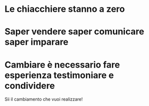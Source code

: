 

# Le chiacchiere stanno a zero

# Saper vendere saper comunicare saper imparare

# Cambiare è necessario fare esperienza testimoniare e condividere

Sii il cambiamento che vuoi realizzare! 

